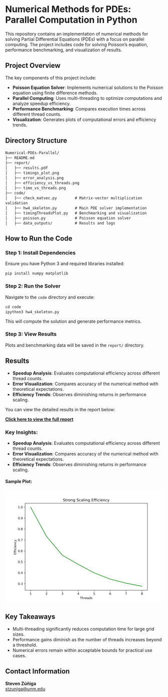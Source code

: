 # Numerical Methods for PDEs: Parallel Computation in Python

This repository contains an implementation of numerical methods for solving Partial Differential Equations (PDEs) with a focus on parallel computing. The project includes code for solving Poisson’s equation, performance benchmarking, and visualization of results.

## Project Overview

The key components of this project include:

- **Poisson Equation Solver**: Implements numerical solutions to the Poisson equation using finite difference methods.
- **Parallel Computing**: Uses multi-threading to optimize computations and analyze speedup efficiency.
- **Performance Benchmarking**: Compares execution times across different thread counts.
- **Visualization**: Generates plots of computational errors and efficiency trends.

## Directory Structure

```
Numerical-PDEs-Parallel/
├── README.md
├── report/
│   ├── results.pdf
│   ├── timings_plot.png
│   ├── error_analysis.png
│   ├── efficiency_vs_threads.png
│   ├── time_vs_threads.png
├── code/
│   ├── check_matvec.py        # Matrix-vector multiplication validation
│   ├── hw4_skeleton.py        # Main PDE solver implementation
│   ├── timingThreadsPlot.py   # Benchmarking and visualization
│   ├── poisson.py             # Poisson equation solver
│   ├── data_outputs/          # Results and logs
```

## How to Run the Code

### Step 1: Install Dependencies

Ensure you have Python 3 and required libraries installed:

```
pip install numpy matplotlib
```

### Step 2: Run the Solver

Navigate to the `code` directory and execute:

```
cd code
ipython3 hw4_skeleton.py
```

This will compute the solution and generate performance metrics.

### Step 3: View Results

Plots and benchmarking data will be saved in the `report/` directory.

## Results

- **Speedup Analysis**: Evaluates computational efficiency across different thread counts.
- **Error Visualization**: Compares accuracy of the numerical method with theoretical expectations.
- **Efficiency Trends**: Observes diminishing returns in performance scaling.

You can view the detailed results in the report below:

 **[Click here to view the full report](report/hw4.pdf)**  

### Key Insights:
- **Speedup Analysis**: Evaluates computational efficiency across different thread counts.
- **Error Visualization**: Compares accuracy of the numerical method with theoretical expectations.
- **Efficiency Trends**: Observes diminishing returns in performance scaling.

#### Sample Plot:
![Efficiency vs Threads](report/efficiency_vs_threads.png)


## Key Takeaways

- Multi-threading significantly reduces computation time for large grid sizes.
- Performance gains diminish as the number of threads increases beyond a threshold.
- Numerical errors remain within acceptable bounds for practical use cases.

## Contact Information

**Steven Zúñiga**  
stzuniga@unm.edu

